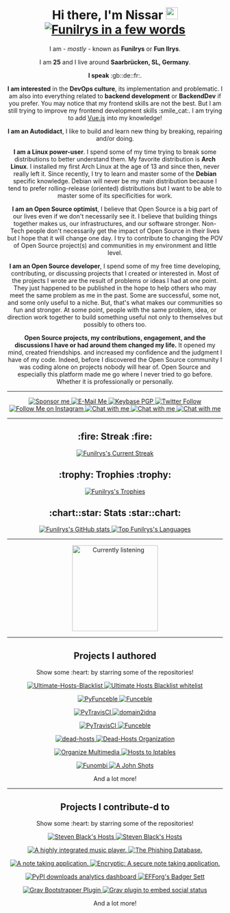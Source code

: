 <h1 align="center">
    Hi there, I'm Nissar <img src="https://media.giphy.com/media/hvRJCLFzcasrR4ia7z/giphy.gif" width="28">
    <br/>
    <a href="https://git.io/typing-svg">
        <img
            src="https://readme-typing-svg.herokuapp.com?color=%23F77C15&duration=3000&center=true&width=500&lines=%F0%9F%91%93+Always+learning+things.+%F0%9F%91%93;%F0%9F%A7%B1+Always+breaking+things.+%F0%9F%A7%B1;%F0%9F%9B%A0%EF%B8%8F+Always+repairing+things.+%F0%9F%9B%A0%EF%B8%8F;%F0%9F%93%9A+Autodidact.+%F0%9F%93%9A;%F0%9F%A7%99%E2%80%8D%E2%99%82%EF%B8%8F+Linux+Power+user.+%F0%9F%A7%99%E2%80%8D%E2%99%82%EF%B8%8F;%F0%9F%9A%80+Backend+Developer.+%F0%9F%9A%80;%F0%9F%93%A1+Open+Source+Optimist.+%F0%9F%93%A1;%F0%9F%91%A8%E2%80%8D%F0%9F%92%BB+Open+Source+Developer.+%F0%9F%91%A8%E2%80%8D%F0%9F%92%BB"
            alt="Funilrys in a few words"
        >
    </a>
</h1>


<p align="center">
    I am - <i>mostly</i> - known as <b>Funilrys</b> or <b>Fun Ilrys</b>.
</p>

<p align="center">
    I am <b>25</b> and I live around <b>Saarbrücken, SL, Germany</b>.
</p>

<p align="center">
    <b>I speak</b> :gb::de::fr:.
</p>

<p align="center">
    <b>I am interested</b> in the <b>DevOps culture</b>, its implementation and
    problematic.
    I am also into everything related to <b>backend development</b> or
    <b>BackendDev</b> if you prefer. You may notice that my frontend skills
    are not the best. But I am still trying to improve my frontend development
    skills :smile_cat:. I am trying to add <a href="https://vuejs.org/">Vue.js</a>
    into my knowledge!
</p>

<p align="center">
    <b>I am an Autodidact</b>, I like to build and learn new thing by breaking,
    repairing and/or doing.
</p>

<p align="center">
    <b>I am a Linux power-user</b>. I spend some of my time trying to break some
    distributions to better understand them. My favorite distribution is
    <b>Arch Linux</b>. I installed my first Arch Linux at the age of 13 and
    since then, never really left it. Since recently, I try to learn and master
    some of the <b>Debian</b> specific knowledge. Debian will never be my main
    distribution because I tend to prefer rolling-release (oriented)
    distributions but I want to be able to master some of its specificities
    for work.
</p>

<p align="center">
    <b>I am an Open Source optimist</b>, I believe that Open Source is a big
    part of our lives even if we don't necessarily see it.  I believe that
    building things together makes us, our infrastructures, and our software
    stronger.
    Non-Tech people don't necessarily get the impact of Open Source in their
    lives but I hope that it will change one day. I try to contribute to
    changing the POV of Open Source project(s) and communities in my environment
    and little level.
</p>

<p align="center">
    <b>I am an Open Source developer</b>, I spend some of my free time
    developing, contributing, or discussing projects that I created or
    interested in. Most of the projects I wrote are the result of problems or
    ideas I had at one point. They just happened to be published in the hope
    to help others who may meet the same problem as me in the past. Some are
    successful, some not, and some only useful to a niche. But, that's what
    makes our communities so fun and stronger. At some point, people with the
    same problem, idea, or direction work together to build something useful
    not only to themselves but possibly to others too.
</p>

<p align="center">
    <b>Open Source projects, my contributions, engagement, and the discussions
    I have or had around them changed my life.</b> It opened my mind, created
    friendships. and increased my confidence and the judgment I have of my code.
    Indeed, before I discovered the Open Source community I was coding alone on
    projects nobody will hear of. Open Source and especially this platform made
    me go where I never tried to go before. Whether it is professionally or personally.
</p>


---

<p align="center">
    <a href="https://github.com/sponsors/funilrys">
        <img
            src="https://img.shields.io/badge/Sponsor-Funilrys-2a8?style=for-the-badge&logo=github-sponsors&logoColor=EA4AAA&color=EA4AAA" alt="Sponsor me"
        >
    </a>
    <a href="https://mailhide.io/e/mwmMLRu6">
        <img
            src="https://img.shields.io/badge/Email-Funilrys-2a8?style=for-the-badge&logo=gmail&logoColor=white"
            alt="E-Mail Me"
        >
    </a>
    <a href="https://keybase.io/funilrys/pgp_keys.asc?fingerprint=95e844373b327c12253ec6e30d8bfef5515c00c6">
        <img
            alt="Keybase PGP"
            src="https://img.shields.io/keybase/pgp/funilrys?label=PGP&style=for-the-badge&logo=gnuprivacyguard"
        >
    </a>
    <a href="https://twitter.com/funilrys">
        <img
            alt="Twitter Follow"
            src="https://img.shields.io/twitter/follow/funilrys?color=1DA1F2&logo=twitter&label=Twitter&style=for-the-badge"
        >
    </a>
    <a href="https://instagram.com/fun.ilrys">
        <img
            src="https://img.shields.io/static/v1?color=E4405F&logo=instagram&label=Instagram&message=fun.ilrys&style=for-the-badge"
            alt="Follow Me on Instagram"
        >
    </a>
    <a href="https://keybase.io/funilrys/chat">
        <img
            src="https://img.shields.io/badge/Keybase-Funilrys-2a8?style=for-the-badge&logo=keybase&logoColor=white&color=gold"
            alt="Chat with me"
        >
    </a>
    <a href="https://t.me/funilrys">
        <img
            src="https://img.shields.io/static/v1?color=26A5E4&logo=telegram&label=Telegram&message=Funilrys&style=for-the-badge"
            alt="Chat with me"
        >
    </a>
    <a href="https://matrix.to/#/@funilrys:matrix.org">
        <img
            src="https://img.shields.io/badge/Element-Funilrys-2a8?style=for-the-badge&logo=element&logoColor=0DBD8B&color=0DBD8B"
            alt="Chat with me"
        >
    </a>
</p>

---

<h2 align="center">
    :fire: Streak :fire:
</h2>
<p align="center">
    <a href="https://github.com/DenverCoder1/github-readme-streak-stats">
        <img
            src="https://github-readme-streak-stats.herokuapp.com?user=funilrys&theme=radical&date_format=M%20j%5B%2C%20Y%5D"
            alt="Funilrys&#39;s Current Streak"
        >
    </a>
</p>

<h2 align="center">
    :trophy: Trophies :trophy:
</h2>

<p align="center">
    <a href="https://github.com/ryo-ma/github-profile-trophy">
        <img
            src="https://github-profile-trophy.vercel.app/?username=funilrys&theme=radical&no-frame=false"
            alt="Funilrys&#39;s Trophies"
        >
    </a>
</p>

<h2 align="center">
    :chart::star: Stats :star::chart:
</h2>

<p align="center">
    <a href="https://github.com/anuraghazra/github-readme-stats">
        <img
            src="https://github-readme-stats.vercel.app/api?username=funilrys&count_private=true&theme=radical&show_icons=true&include_all_commits=true"
            alt="Funilrys&#39;s GitHub stats"
        >
    </a>
    <a href="https://github.com/anuraghazra/github-readme-stats">
        <img
            src="https://github-readme-stats.vercel.app/api/top-langs/?username=funilrys&langs_count=50&theme=radical&show_icons=true&include_all_commits=true&layout=compact"
            alt="Top Funilrys&#39;s Languages"
        >
    </a>
</p>

---

<p align="center">
   <a href="https://github.com/kittinan/spotify-github-profile">
        <img
            height="200"
            src="https://spotify-github-profile.vercel.app/api/view?uid=31reclwfx3s5qxtwmjig2v23mihm&cover_image=true&theme=compact"
            alt="Currently listening"
        >
    </a>
</p>

---

<h2 align="center">
    Projects I authored
</h2>

<p align="center">
    Show some :heart: by starring some of the repositories!
</p>

<p align="center">
    <a href="https://github.com/ultimate-hosts-blacklist/Ultimate.Hosts.Blacklist">
        <img
            src="https://github-readme-stats.vercel.app/api/pin/?username=Ultimate-Hosts-Blacklist&repo=Ultimate.Hosts.Blacklist&theme=radical&show_owner=false"
            alt="Ultimate-Hosts-Blacklist"
        >
    </a>
    <a href="https://github.com/ultimate-hosts-blacklist/whitelist">
        <img
            src="https://github-readme-stats.vercel.app/api/pin/?username=ultimate-hosts-blacklist&repo=whitelist&theme=radical&show_owner=true"
            alt="Ultimate Hosts Blacklist whitelist"
        >
    </a>
</p>

<p align="center">
    <a href="https://github.com/funilrys/PyFunceble">
        <img
            src="https://github-readme-stats.vercel.app/api/pin/?username=funilrys&repo=PyFunceble&theme=radical&show_owner=true"
            alt="PyFunceble"
        >
    </a>
    <a href="https://github.com/funilrys/Funceble">
        <img
            src="https://github-readme-stats.vercel.app/api/pin/?username=funilrys&repo=Funceble&theme=radical&show_owner=true"
            alt="Funceble"
        >
    </a>
</p>

<p align="center">
    <a href="https://github.com/funilrys/PyTravisCI">
        <img
            src="https://github-readme-stats.vercel.app/api/pin/?username=funilrys&repo=PyTravisCI&theme=radical&show_owner=true"
            alt="PyTravisCI">
        </a>
    <a href="https://github.com/PyFunceble/domain2idna">
        <img src="https://github-readme-stats.vercel.app/api/pin/?username=PyFunceble&repo=domain2idna&theme=radical&show_owner=true"
        alt="domain2idna">
    </a>
</p>

<p align="center">
    <a href="https://github.com/PyFunceble/adblock-decoder">
        <img
            src="https://github-readme-stats.vercel.app/api/pin/?username=PyFunceble&repo=adblock-decoder&theme=radical&show_owner=true"
            alt="PyTravisCI"
        >
    </a>
    <a href="https://github.com/PyFunceble/user_agent">
        <img
            src="https://github-readme-stats.vercel.app/api/pin/?username=PyFunceble&repo=user_agents&theme=radical&show_owner=true"
            alt="Funceble"
        >
    </a>
</p>

<p align="center">
    <a href="https://github.com/funilrys/dead-hosts">
        <img
            src="https://github-readme-stats.vercel.app/api/pin/?username=funilrys&repo=dead-hosts&theme=radical&show_owner=true"
            alt="dead-hosts"
        >
    </a>
    <a href="https://github.com/dead-hosts">
        <img
            src="https://github-readme-stats.vercel.app/api/pin/?username=dead-hosts&repo=dev-center&theme=radical&show_owner=true"
            alt="Dead-Hosts Organization"
        >
    </a>
</p>

<p align="center">
    <a href="https://github.com/funilrys/organize-multimedia">
        <img
            src="https://github-readme-stats.vercel.app/api/pin/?username=funilrys&repo=organize-multimedia&theme=radical&show_owner=true"
            alt="Organize Multimedia"
        >
    </a>
    <a href="https://github.com/funilrys/hosts2iptables">
        <img
            src="https://github-readme-stats.vercel.app/api/pin/?username=funilrys&repo=hosts2iptables&theme=radical&show_owner=true"
            alt="Hosts to Iptables"
        >
    </a>
</p>

<p align="center">
    <a href="https://github.com/funilrys/funombi">
        <img
            src="https://github-readme-stats.vercel.app/api/pin/?username=funilrys&repo=funombi&theme=radical&show_owner=true"
            alt="Funombi"
        >
    </a>
    <a href="https://github.com/funilrys/A-John-Shots">
        <img
            src="https://github-readme-stats.vercel.app/api/pin/?username=funilrys&repo=A-John-Shots&theme=radical&show_owner=true"
            alt="A John Shots"
        >
    </a>
</p>

<p align="center">
    And a lot more!
</p>

---

<h2 align="center">
    Projects I contribute-d to
</h2>

<p align="center">
    Show some :heart: by starring some of the repositories!
</p>

<p align="center">
    <a href="https://github.com/StevenBlack/hosts">
        <img
            src="https://github-readme-stats.vercel.app/api/pin/?username=StevenBlack&repo=hosts&theme=radical&show_owner=true"
            alt="Steven Black's Hosts"
        >
    </a>
    <a href="https://github.com/ColorlibHQ/gentelella">
        <img
            src="https://github-readme-stats.vercel.app/api/pin/?username=ColorlibHQ&repo=gentelella&theme=radical&show_owner=true"
            alt="Steven Black's Hosts"
        >
    </a>
</p>

<p align="center">
    <a href="https://github.com/EragonJ/Kaku">
        <img
            src="https://github-readme-stats.vercel.app/api/pin/?username=EragonJ&repo=Kaku&theme=radical&show_owner=true"
            alt="A highly integrated music player."
        >
    </a>
    <a href="https://github.com/mitchellkrogza/Phishing.Database">
        <img
            src="https://github-readme-stats.vercel.app/api/pin/?username=mitchellkrogza&repo=Phishing.Database&theme=radical&show_owner=true"
            alt="The Phishing Database."
        >
    </a>
</p>

<p align="center">
    <a href="https://github.com/Laverna/laverna">
        <img
            src="https://github-readme-stats.vercel.app/api/pin/?username=laverna&repo=laverna&theme=radical&show_owner=true"
            alt="A note taking application."
        >
    </a>
    <a href="https://github.com/encryptic-team/encryptic">
        <img
            src="https://github-readme-stats.vercel.app/api/pin/?username=encryptic-team&repo=encryptic&theme=radical&show_owner=true" alt="Encryptic: A secure note taking application."
        >
    </a>
</p>

<p align="center">
    <a href="https://github.com/crflynn/pypistats.org">
        <img
            src="https://github-readme-stats.vercel.app/api/pin/?username=crflynn&repo=pypistats.org&theme=radical&show_owner=true"
            alt="PyPI downloads analytics dashboard"
        >
    </a>
    <a href="https://github.com/EFForg/badger-sett">
        <img
            src="https://github-readme-stats.vercel.app/api/pin/?username=EFForg&repo=badger-sett&theme=radical&show_owner=true"
            alt="EFForg's Badger Sett"
        >
    </a>
</p>

<p align="center">
    <a href="https://github.com/getgrav/grav-plugin-bootstrapper">
        <img
            src="https://github-readme-stats.vercel.app/api/pin/?username=getgrav&repo=grav-plugin-bootstrapper&theme=radical&show_owner=true"
            alt="Grav Bootstrapper Plugin"
        >
    </a>
    <a href="https://github.com/Nebulius/grav-plugin-static-social-embeds">
        <img
            src="https://github-readme-stats.vercel.app/api/pin/?username=Nebulius&repo=grav-plugin-static-social-embeds&theme=radical&show_owner=false"
            alt="Grav plugin to embed social status"
        >
    </a>
</p>

<p align="center">
    And a lot more!
</p>


<!--
**funilrys/funilrys** is a ✨ _special_ ✨ repository because its `README.md` (this file) appears on your GitHub profile.

Here are some ideas to get you started:

- 🔭 I’m currently working on ...
- 🌱 I’m currently learning ...
- 👯 I’m looking to collaborate on ...
- 🤔 I’m looking for help with ...
- 💬 Ask me about ...
- 📫 How to reach me: ...
- 😄 Pronouns: ...
- ⚡ Fun fact: ...
-->
